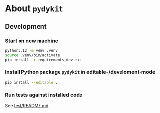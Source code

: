 # About `pydykit`

## Development

### Start on new machine

```bash
python3.12 -m venv .venv
source .venv/bin/activate
pip install -r requirements_dev.txt
```

### Install Python package `pydykit` in editable-/develoment-mode

```bash
pip install --editable .
```

### Run tests against installed code

See [test/README.md](./test/README.md)
